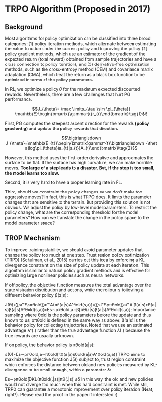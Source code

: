 # TRPO Algorithm (Proposed in 2017)

## Background

Most algorithms for policy optimization can be classified into three broad categories: (1) policy iteration methods, which alternate between estimating the value function under the current policy and improving the policy (2) policy gradient methods, which use an estimator of the gradient of the expected return (total reward) obtained from sample trajectories and have a close connection to policy iteration); and (3) derivative-free optimization methods, such as the cross-entropy method (CEM) and covariance matrix adaptation (CMA), which treat the return as a black box function to be optimized in terms of the policy parameters.

In RL, we optimize a policy $\theta$ for the maximum expected discounted rewards. Nevertheless, there are a few challenges that hurt PG performance. 

$$J_{\theta}= \max \limits_{\tau \sim \pi_{\theta}} \mathbb{E}\begin{bmatrix}\gamma^{t}r_{t}\end{bmatrix}\tag{1}$$

First, PG computes the steepest ascent direction for the rewards **(policy gradient g)** and update the policy towards that direction.

$$\bigtriangledown J_{\theta}=\mathbb{E_{t}}\begin{bmatrix}gamma^{t}\bigtriangledown_{\theta}log\pi_{\theta}(a_{t}|s_{t})A_{t}\end{bmatrix}\tag{2}$$

However, this method uses the first-order derivative and approximates the surface to be flat. If the surface has high curvature, we can make horrible moves. **Too large of a step leads to a disaster. But, if the step is too small, the model learns too slow.**

Second, it is very hard to have a proper learning rate in RL.

Third, should we constraint the policy changes so we don’t make too aggressive moves? In fact, this is what TRPO does. It limits the parameter changes that are sensitive to the terrain. But providing this solution is not obvious. We adjust the policy by low-level model parameters. To restrict the policy change, what are the corresponding threshold for the model parameters? How can we translate the change in the policy space to the model parameter space?

## TROP Mechanism

To improve training stability, we should avoid parameter updates that change the policy too much at one step. Trust region policy optimization (TRPO) (Schulman, et al., 2015) carries out this idea by enforcing a KL divergence constraint on the size of policy update at each iteration. This algorithm is similar to natural policy gradient methods and is effective for optimizing large nonlinear policies such as neural networks.

If off policy, the objective function measures the total advantage over the state visitation distribution and actions, while the rollout is following a different behavior policy $\beta(a|s)$:

J(θ)=∑s∈Sρπθold∑a∈A(πθ(a|s)A^θold(s,a))=∑s∈Sρπθold∑a∈A(β(a|s)πθ(a|s)β(a|s)A^θold(s,a))=Es∼ρπθold,a∼β[πθ(a|s)β(a|s)A^θold(s,a)]; Importance sampling
where θold is the policy parameters before the update and thus known to us; ρπθold is defined in the same way as above; β(a|s) is the behavior policy for collecting trajectories. Noted that we use an estimated advantage A^(.) rather than the true advantage function A(.) because the true rewards are usually unknown.

If on policy, the behavior policy is πθold(a|s):

J(θ)=Es∼ρπθold,a∼πθold[πθ(a|s)πθold(a|s)A^θold(s,a)]
TRPO aims to maximize the objective function J(θ) subject to, trust region constraint which enforces the distance between old and new policies measured by KL-divergence to be small enough, within a parameter δ:

Es∼ρπθold[DKL(πθold(.|s)∥πθ(.|s)]≤δ
In this way, the old and new policies would not diverge too much when this hard constraint is met. While still, TRPO can guarantee a monotonic improvement over policy iteration (Neat, right?). Please read the proof in the paper if interested :)
